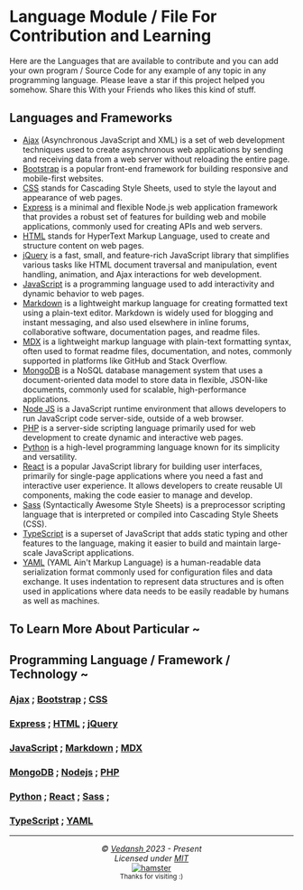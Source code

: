 # Language Module / File For Contribution and Learning

Here are the Languages that are available to contribute and you can add your own program / Source Code for any example of any topic in any programming language. Please leave a star if this project helped you somehow. Share this With your Friends who likes this kind of stuff.

## Languages and Frameworks

- [Ajax](https://github.com/offensive-vk/UntilEverything/blob/master/Ajax/) (Asynchronous JavaScript and XML) is a set of web development techniques used to create asynchronous web applications by sending and receiving data from a web server without reloading the entire page.
- [Bootstrap](https://github.com/offensive-vk/UntilEverything/blob/master/Bootstrap/) is a popular front-end framework for building responsive and mobile-first websites.
- [CSS](https://github.com/offensive-vk/UntilEverything/blob/master/CSS/) stands for Cascading Style Sheets, used to style the layout and appearance of web pages.
- [Express](https://github.com/offensive-vk/UntilEverything/blob/master/Express/) is a minimal and flexible Node.js web application framework that provides a robust set of features for building web and mobile applications, commonly used for creating APIs and web servers.
- [HTML](https://github.com/offensive-vk/UntilEverything/blob/master/HTML/) stands for HyperText Markup Language, used to create and structure content on web pages.
- [jQuery](https://github.com/offensive-vk/UntilEverything/blob/master/jQuery/) is a fast, small, and feature-rich JavaScript library that simplifies various tasks like HTML document traversal and manipulation, event handling, animation, and Ajax interactions for web development.
- [JavaScript](https://github.com/offensive-vk/UntilEverything/blob/master/JavaScript/) is a programming language used to add interactivity and dynamic behavior to web pages.
- [Markdown](https://github.com/offensive-vk/UntilEverything/blob/master/Markdown/) is a lightweight markup language for creating formatted text using a plain-text editor. Markdown is widely used for blogging and instant messaging, and also used elsewhere in inline forums, collaborative software, documentation pages, and readme files.
- [MDX](https://github.com/offensive-vk/UntilEverything/blob/master/Markdown/) is a lightweight markup language with plain-text formatting syntax, often used to format readme files, documentation, and notes, commonly supported in platforms like GitHub and Stack Overflow.
- [MongoDB](https://github.com/offensive-vk/UntilEverything/blob/master/MongoDB/) is a NoSQL database management system that uses a document-oriented data model to store data in flexible, JSON-like documents, commonly used for scalable, high-performance applications.
- [Node JS](https://github.com/offensive-vk/UntilEverything/blob/master/Node/) is a JavaScript runtime environment that allows developers to run JavaScript code server-side, outside of a web browser.
- [PHP](https://github.com/offensive-vk/UntilEverything/blob/master/PHP/) is a server-side scripting language primarily used for web development to create dynamic and interactive web pages.
- [Python](https://github.com/offensive-vk/UntilEverything/blob/master/Python/) is a high-level programming language known for its simplicity and versatility.
- [React](https://github.com/offensive-vk/UntilEverything/blob/master/React/) is a popular JavaScript library for building user interfaces, primarily for single-page applications where you need a fast and interactive user experience. It allows developers to create reusable UI components, making the code easier to manage and develop.
- [Sass](https://github.com/offensive-vk/UntilEverything/blob/master/CSS/Sass/) (Syntactically Awesome Style Sheets) is a preprocessor scripting language that is interpreted or compiled into Cascading Style Sheets (CSS).
- [TypeScript](https://github.com/offensive-vk/UntilEverything/blob/master/TypeScript/) is a superset of JavaScript that adds static typing and other features to the language, making it easier to build and maintain large-scale JavaScript applications.
- [YAML](https://github.com/offensive-vk/UntilEverything/blob/master/YAML/) (YAML Ain't Markup Language) is a human-readable data serialization format commonly used for configuration files and data exchange. It uses indentation to represent data structures and is often used in applications where data needs to be easily readable by humans as well as machines.

## To Learn More About Particular ~ 
## Programming Language / Framework / Technology ~

### [Ajax](https://github.com/offensive-vk/UntilEverything/blob/master/Ajax/Readme.md) ; [Bootstrap](https://github.com/offensive-vk/UntilEverything/blob/master/Bootstrap/Readme.md) ; [CSS](https://github.com/offensive-vk/UntilEverything/blob/master/CSS/Readme.md)

### [Express](https://github.com/offensive-vk/UntilEverything/blob/master/Express/Readme.md) ; [HTML](https://github.com/offensive-vk/UntilEverything/blob/master/HTML/Readme.md) ; [jQuery](https://github.com/offensive-vk/UntilEverything/blob/master/jQuery/Readme.md)

### [JavaScript](https://github.com/offensive-vk/UntilEverything/blob/master/JavaScript/Readme.md) ; [Markdown](https://github.com/offensive-vk/UntilEverything/blob/master/Markdown/Readme.md) ; [MDX](https://github.com/offensive-vk/UntilEverything/blob/master/Markdown/Readme.md)

### [MongoDB](https://github.com/offensive-vk/UntilEverything/blob/master/MongoDB/Readme.md) ; [Nodejs](https://github.com/offensive-vk/UntilEverything/blob/master/Node/Readme.md) ; [PHP](https://github.com/offensive-vk/UntilEverything/blob/master/PHP/Readme.md)

### [Python](https://github.com/offensive-vk/UntilEverything/blob/master/Python/Readme.md) ; [React](https://github.com/offensive-vk/UntilEverything/blob/master/React/Readme.md) ; [Sass](https://github.com/offensive-vk/UntilEverything/blob/master/Sass/Readme.md) ; 

### [TypeScript](https://github.com/offensive-vk/UntilEverything/blob/master/TypeScript/Readme.md) ; [YAML](https://github.com/offensive-vk/UntilEverything/blob/master/YAML/Readme.md)

***

<p align="center">
  <i>&copy; <a href="https://github.com/offensive-vk/">Vedansh </a> 2023 - Present</i><br>
  <i>Licensed under <a href="https://mit-license.org/">MIT</a></i><br>
  <a href="https://github.com/TheHamsterBot"><img src="https://i.ibb.co/4KtpYxb/octocat-clean-mini.png" alt="hamster" /></a><br>
  <sup>Thanks for visiting :)</sup>
</p>
